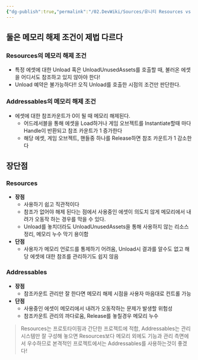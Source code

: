 ```yaml
---
{"dg-publish":true,"permalink":"/02.DevWiki/Sources/유니티 Resources vs Addressables 관리적 측면 비교/","noteIcon":""}
---
```


## 둘은 메모리 해제 조건이 제법 다르다

### Resources의 메모리 해제 조건

- 특정 에셋에 대한 Unload 혹은 UnloadUnusedAssets를 호출할 때, 불러온 에셋을 어디서도 참조하고 있지 않아야 한다!
- Unload 예약은 불가능하다!! 오직 Unload를 호출한 시점의 조건만 판단한다.

### Addressables의 메모리 해제 조건

- 에셋에 대한 참조카운트가 0이 될 때 메모리 해제된다.
    - 어드레서블을 통해 에셋을 Load하거나 게임 오브젝트를 Instantiate할때 마다 Handle이 반환되고 참조 카운트가 1 증가한다
    - 해당 에셋, 게임 오브젝트, 핸들중 하나를 Release하면 참조 카운트가 1 감소한다

## 장단점

### Resources

- **장점**
    - 사용하기 쉽고 직관적이다
    - 참조가 없어야 해제 된다는 점에서 사용중인 에셋이 의도치 않게 메모리에서 내려가 오동작 하는 경우를 막을 수 있다.
    - Unload를 놓치더라도 UnloadUnusedAssets을 통해 사용하지 않는 리소스 정리, 메모리 누수 막기 용이함
- **단점**
    - 사용자가 메모리 언로드를 통제하기 어려움, Unload시 결과를 알수도 없고 해당 에셋에 대한 참조를 관리하기도 쉽지 않음

### Addressables

- **장점**
    - 참조카운트 관리만 잘 한다면 메모리 해제 시점을 사용자 마음대로 컨트롤 가능
- **단점**
    - 사용중인 에셋이 메모리에서 내려가 오동작하는 문제가 발생할 위험성
    - 참조카운트 관리의 까다로움, Release를 놓칠경우 메모리 누수

> Resources는 프로토타이핑과 간단한 프로젝트에 적합, Addressables는 관리 시스템만 잘 구성해 놓으면 Resources보다 메모리 외에도 기능과 관리 측면에서 우수하므로 본격적인 프로젝트에서는 Addressables를 사용하는것이 좋겠다!
